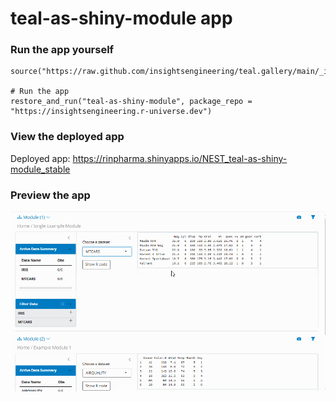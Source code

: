 
<!-- Generated by app_readme_template.Rmd and generate_app_readme.R: do not edit by hand-->

# teal-as-shiny-module app

### Run the app yourself

    source("https://raw.github.com/insightsengineering/teal.gallery/main/_internal/utils/sourceme.R")

    # Run the app
    restore_and_run("teal-as-shiny-module", package_repo = "https://insightsengineering.r-universe.dev")

### View the deployed app

Deployed app:
<https://rinpharma.shinyapps.io/NEST_teal-as-shiny-module_stable>

### Preview the app

![](../_internal/quarto/assets/img/teal-as-shiny-module.gif)<!-- -->

